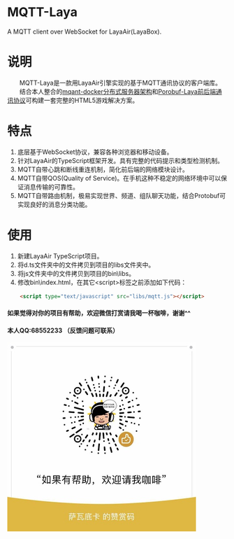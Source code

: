# MQTT-Laya
A MQTT client over WebSocket for LayaAir(LayaBox). 
# 说明
&emsp;&emsp;MQTT-Laya是一款用LayaAir引擎实现的基于MQTT通讯协议的客户端库。<br />
&emsp;&emsp;结合本人整合的[mqant-docker分布式服务器架构](https://github.com/bjfumac/mqant-docker)和[Porobuf-Laya前后端通讯协议](https://github.com/bjfumac/Protobuf-Laya)可构建一套完整的HTML5游戏解决方案。
# 特点
1. 底层基于WebSocket协议，兼容各种浏览器和移动设备。
2. 针对LayaAir的TypeScript框架开发。具有完整的代码提示和类型检测机制。
3. MQTT自带心跳和断线重连机制，简化前后端的网络模块设计。
4. MQTT自带QOS(Quality of Service)。在手机这种不稳定的网络环境中可以保证消息传输的可靠性。
4. MQTT自带路由机制，极易实现世界、频道、组队聊天功能，结合Protobuf可实现良好的消息分类功能。
# 使用
1. 新建LayaAir TypeScript项目。
2. 将d.ts文件夹中的文件拷贝到项目的libs文件夹中。
3. 将js文件夹中的文件拷贝到项目的bin\libs。
4. 修改bin\index.html，在其它\<script\>标签之前添加如下代码：
```html
    <script type="text/javascript" src="libs/mqtt.js"></script>
```
#### 如果觉得对你的项目有帮助，欢迎微信打赏请我喝一杯咖啡，谢谢^^
#### 本人QQ:68552233 （反馈问题可联系）
![avatar](https://github.com/bjfumac/Asset/raw/master/images/wx_ma.jpg)
